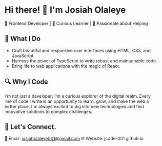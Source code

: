 # Hi there! 👋 I'm Josiah Olaleye

🎨 Frontend Developer | 🌟 Curious Learner | 🤝 Passionate about Helping

## 💼 What I Do

- Craft beautiful and responsive user interfaces using HTML, CSS, and JavaScript.
- Harness the power of TypeScript to write robust and maintainable code.
- Bring life to web applications with the magic of React.

## 🔍 Why I Code

I'm not just a developer; I'm a curious explorer of the digital realm. Every line of code I write is an opportunity to learn, grow, and make the web a better place. I'm always excited to dig into new technologies and find innovative solutions to complex challenges.

## 🤝 Let's Connect.
📧 Email: josiaholaleye001@gmail.com
🌐 Website: jcode-001.github.io
